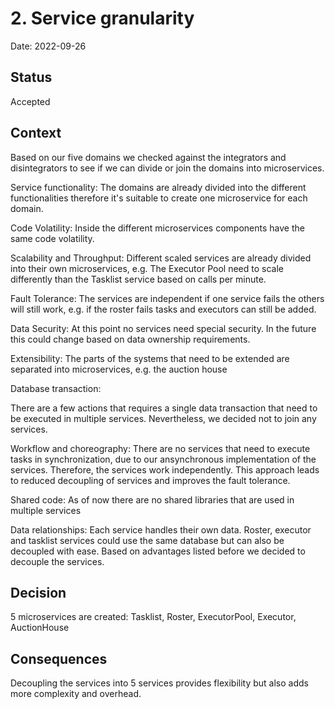 # 2. Service granularity

Date: 2022-09-26

## Status

Accepted

## Context

Based on our five domains we checked against the integrators and disintegrators to see if we can divide or join the domains into microservices.

Service functionality:
The domains are already divided into the different functionalities therefore it's suitable to create one microservice for each domain.

Code Volatility: 
Inside the different microservices components have the same code volatility.

Scalability and Throughput:
Different scaled services are already divided into their own microservices, e.g. The Executor Pool need to scale differently than the Tasklist service based on calls per minute.

Fault Tolerance:
The services are independent if one service fails the others will still work, e.g. if the roster fails tasks and executors can still be added.

Data Security:
At this point no services need special security. In the future this could change based on data ownership requirements.

Extensibility:
The parts of the systems that need to be extended are separated into microservices, e.g. the auction house

Database transaction:

There are a few actions that requires a single data transaction that need to be executed in multiple services. Nevertheless, we decided not to join any services.

Workflow and choreography:
There are no services that need to execute tasks in synchronization, due to our ansynchronous implementation of the services. Therefore, the services work independently. This approach leads to reduced decoupling of services and improves the fault tolerance. 

Shared code:
As of now there are no shared libraries that are used in multiple services

Data relationships:
Each service handles their own data. Roster, executor and tasklist services could use the same database but can also be decoupled with ease. Based on advantages listed before we decided to decouple the services. 


## Decision

5 microservices are created: Tasklist, Roster, ExecutorPool, Executor, AuctionHouse

## Consequences

Decoupling the services into 5 services provides flexibility but also adds more complexity and overhead.